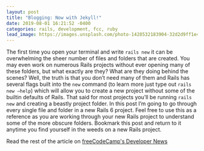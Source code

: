 ```yaml
---
layout: post
title: "Blogging: Now with Jekyll!"
date: 2019-08-01 16:21:52 -0400
categories: rails, development, fcc, ruby
lead_image: https://images.unsplash.com/photo-1428532183904-32d2d9ff1e4b?ixlib=rb-1.2.1&q=80&fm=jpg&crop=entropy&cs=tinysrgb&w=1080&fit=max&ixid=eyJhcHBfaWQiOjExNzczfQ
---
```


The first time you open your terminal and write `rails new` it can be overwhelming the sheer number of files and folders that are created. You may even work on numerous Rails projects without ever opening many of these folders, but what exactly are they? What are they doing behind the scenes? Well, the truth is that you don’t need many of them and Rails has several flags built into the `new` command (to learn more just type out `rails new —help`) which will allow you to create a new project without some of the builtin defaults of Rails. That said for most projects you’ll be running `rails new` and creating a beastly project folder. In this post I’m going to go through every single file and folder in a new Rails 6 project. Feel free to use this as a reference as you are working through your new Rails project to understand some of the more obscure folders. Bookmark this post and return to it anytime you find yourself in the weeds on a new Rails project.

Read the rest of the article on [freeCodeCamp's Developer News](https://www.freecodecamp.org/news/what-happens-when-you-run-rails-new/})
